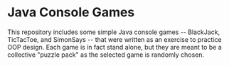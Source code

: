 Java Console Games
=============

This repository includes some simple Java console games -- BlackJack, TicTacToe, and SimonSays -- that were written as an exercise to practice OOP design. Each game is in fact stand alone, but they are meant to be a collective "puzzle pack" as the selected game is randomly chosen.
